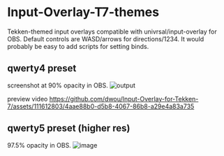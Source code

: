 # Input-Overlay-T7-themes

Tekken-themed input overlays compatible with univrsal/input-overlay for OBS. Default controls are WASD/arrows for directions/1234. It would probably be easy to add scripts for setting binds.

## qwerty4 preset

screenshot at 90% opacity in OBS.
![output](https://github.com/dwou/Input-Overlay-for-Tekken-7/assets/111612803/76c9f389-3925-44ab-9846-1ed87cbfacd4)

preview video
https://github.com/dwou/Input-Overlay-for-Tekken-7/assets/111612803/4aae88b0-d5b8-4067-86b8-a29e4a83a735

## qwerty5 preset (higher res)
97.5% opacity in OBS.
![image](https://github.com/dwou/Input-Overlay-T7-themes/assets/111612803/45a91b57-280e-4f00-9b9a-f465c7e68dfb)
